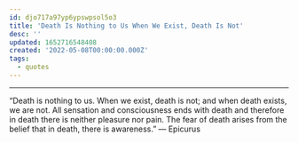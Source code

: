 ```yaml
---
id: djo717a97yp6ypswpsol5o3
title: 'Death Is Nothing to Us When We Exist, Death Is Not'
desc: ''
updated: 1652716548408
created: '2022-05-08T00:00:00.000Z'
tags:
  - quotes
---
```


***

“Death is nothing to us. When we exist, death is not; and when death exists, we are not. All sensation and consciousness ends with death and therefore in death there is neither pleasure nor pain. The fear of death arises from the belief that in death, there is awareness.”  ― Epicurus
